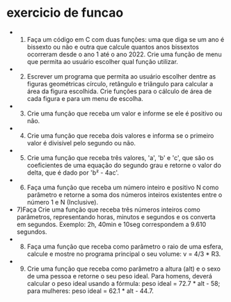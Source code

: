 # exercicio de funcao


* 1) Faça um código em C com duas funções: uma que diga se um ano é bissexto ou
não e outra que calcule quantos anos bissextos ocorreram desde o ano 1 até o ano 2022. Crie uma função de menu que permita ao usuário escolher qual função utilizar.
* 2) Escrever um programa que permita ao usuário escolher dentre as figuras
geométricas círculo, retângulo e triângulo para calcular a área da figura escolhida. Crie
funções para o cálculo de área de cada figura e para um menu de escolha.
* 3) Crie uma função que receba um valor e informe se ele é positivo ou não.
* 4) Crie uma função que receba dois valores e informa se o primeiro valor é divisível
pelo segundo ou não.
* 5) Crie uma função que receba três valores, 'a', 'b' e 'c', que são os coeficientes de uma
equação do segundo grau e retorne o valor do delta, que é dado por 'b² - 4ac'.
* 6) Faça uma função que receba um número inteiro e positivo N como parâmetro e
retorne a soma dos números inteiros existentes entre o número 1 e N (Inclusive).
* 7)Faça Crie uma função que receba três números inteiros como parâmetros,
representando horas, minutos e segundos e os converta em segundos. Exemplo: 2h,
40min e 10seg correspondem a 9.610 segundos.
* 8) Faça uma função que receba como parâmetro o raio de uma esfera, calcule e
mostre no programa principal o seu volume: v = 4/3 * R3.
* 9) Crie uma função que receba como parâmetro a altura (alt) e o sexo de uma pessoa e
retorne o seu peso ideal. Para homens, deverá calcular o peso ideal usando a fórmula:
peso ideal = 72.7 * alt - 58; para mulheres: peso ideal = 62.1 * alt - 44.7.
